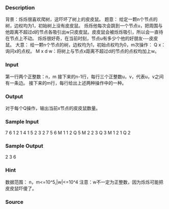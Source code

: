 
### Description
背景：烁烁很喜欢爬树，这吓坏了树上的皮皮鼠。
题意：
给定一颗n个节点的树，边权均为1，初始树上没有皮皮鼠。
烁烁他每次会跳到一个节点u，把周围与他距离不超过d的节点各吸引出w只皮皮鼠。皮皮鼠会被烁烁吸引，所以会一直待在节点上不动。
烁烁很好奇，在当前时刻，节点u有多少个他的好朋友---皮皮鼠。
大意：
给一颗n个节点的树，边权均为1，初始点权均为0，m次操作：
Q x：询问x的点权。
M x d w：将树上与节点x距离不超过d的节点的点权均加上w。
### Input
第一行两个正整数：n，m
接下来的n-1行，每行三个正整数u，v，代表u，v之间有一条边。
接下来的m行，每行给出上述两种操作中的一种。
### Output
对于每个Q操作，输出当前x节点的皮皮鼠数量。
### Sample Input
7 6
1 2
1 4
1 5
2 3
2 7
5 6
M 1 1 2
Q 5
M 2 2 3
Q 3
M 1 2 1
Q 2
### Sample Output
2
3
6

### Hint
数据范围：
n，m<=10^5,|w|<=10^4
注意：w不一定为正整数，因为烁烁可能把皮皮鼠吓傻了。
### Source
